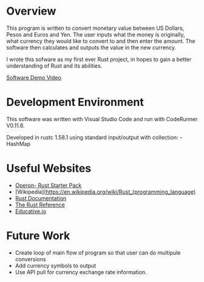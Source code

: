 # Overview

This program is written to convert monetary value between US Dollars, Pesos and Euros and Yen. The user inputs what the money is originally, what currency they would like to convert to and then enter the amount. The software then calculates and outputs the value in the new currency.

I wrote this sofware as my first ever Rust project, in hopes to gain a better understanding of Rust and its abilities.

[Software Demo Video](http://youtube.link.goes.here)

# Development Environment

This software was written with Visual Studio Code and run with CodeRunner V0.11.6.

Developed in rustc 1.58.1 using standard input/output with collection: 
    - HashMap

# Useful Websites

* [Operon- Rust Starter Pack](https://opheron.github.io/rust-starter-pack/)
* [Wikipedia](https://en.wikipedia.org/wiki/Rust_(programming_language)
* [Rust Documentation](https://www.rust-lang.org/)
* [The Rust Reference](https://doc.rust-lang.org/reference/introduction.html)
* [Educative.io](https://www.educative.io/edpresso/how-to-write-functions-in-rust)

# Future Work
* Create loop of main flow of program so that user can do multipule conversions
* Add currency symbols to output
* Use API pull for currency exchange rate information. 